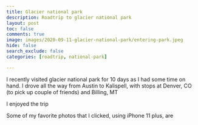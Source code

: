 ```yaml
---
title: Glacier national park
description: Roadtrip to glacier national park
layout: post
toc: false
comments: true
image: images/2020-09-11-glacier-national-park/entering-park.jpeg
hide: false
search_exclude: false
categories: [roadtrip, national-park]

---
```


I recently visited glacier national park for 10 days as I had some time on hand. I drove all the way from Austin to Kalispell, with stops at Denver, CO (to pick up couple of friends) and Billing, MT

I enjoyed the trip

Some of my favorite photos that I clicked, using iPhone 11 plus, are